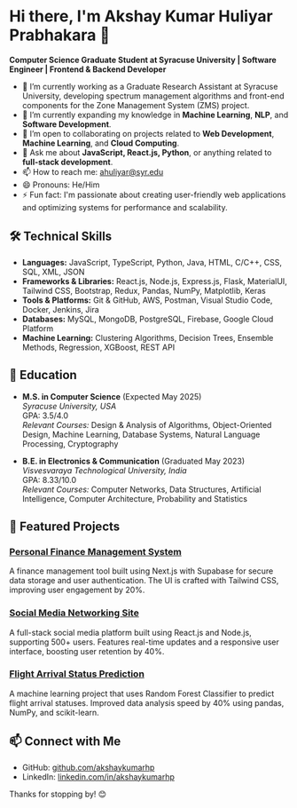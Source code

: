 # Hi there, I'm Akshay Kumar Huliyar Prabhakara 👋

**Computer Science Graduate Student at Syracuse University | Software Engineer | Frontend & Backend Developer**

- 🔭 I’m currently working as a Graduate Research Assistant at Syracuse University, developing spectrum management algorithms and front-end components for the Zone Management System (ZMS) project.
- 🌱 I’m currently expanding my knowledge in **Machine Learning**, **NLP**, and **Software Development**.
- 👯 I’m open to collaborating on projects related to **Web Development**, **Machine Learning**, and **Cloud Computing**.
- 💬 Ask me about **JavaScript, React.js, Python**, or anything related to **full-stack development**.
- 📫 How to reach me: [ahuliyar@syr.edu](mailto:ahuliyar@syr.edu)
- 😄 Pronouns: He/Him
- ⚡ Fun fact: I'm passionate about creating user-friendly web applications and optimizing systems for performance and scalability.

## 🛠️ Technical Skills

- **Languages:** JavaScript, TypeScript, Python, Java, HTML, C/C++, CSS, SQL, XML, JSON
- **Frameworks & Libraries:** React.js, Node.js, Express.js, Flask, MaterialUI, Tailwind CSS, Bootstrap, Redux, Pandas, NumPy, Matplotlib, Keras
- **Tools & Platforms:** Git & GitHub, AWS, Postman, Visual Studio Code, Docker, Jenkins, Jira
- **Databases:** MySQL, MongoDB, PostgreSQL, Firebase, Google Cloud Platform
- **Machine Learning:** Clustering Algorithms, Decision Trees, Ensemble Methods, Regression, XGBoost, REST API

## 📘 Education

- **M.S. in Computer Science** (Expected May 2025)  
  *Syracuse University, USA*  
  GPA: 3.5/4.0  
  *Relevant Courses:* Design & Analysis of Algorithms, Object-Oriented Design, Machine Learning, Database Systems, Natural Language Processing, Cryptography

- **B.E. in Electronics & Communication** (Graduated May 2023)  
  *Visvesvaraya Technological University, India*  
  GPA: 8.33/10.0  
  *Relevant Courses:* Computer Networks, Data Structures, Artificial Intelligence, Computer Architecture, Probability and Statistics

## 🌟 Featured Projects

### [Personal Finance Management System](https://github.com/akshaykumarhp/Personal-Finance-Management-System)
A finance management tool built using Next.js with Supabase for secure data storage and user authentication. The UI is crafted with Tailwind CSS, improving user engagement by 20%.

### [Social Media Networking Site](https://github.com/akshaykumarhp/Interactify-socialmedia-project)
A full-stack social media platform built using React.js and Node.js, supporting 500+ users. Features real-time updates and a responsive user interface, boosting user retention by 40%.

### [Flight Arrival Status Prediction](https://github.com/akshaykumarhp/Flight-Arrival-Status-using-Random-Forest-Classifier)
A machine learning project that uses Random Forest Classifier to predict flight arrival statuses. Improved data analysis speed by 40% using pandas, NumPy, and scikit-learn.

## 📫 Connect with Me

- GitHub: [github.com/akshaykumarhp](https://github.com/akshaykumarhp)
- LinkedIn: [linkedin.com/in/akshaykumarhp](http://www.linkedin.com/in/akshaykumarhp)

Thanks for stopping by! 😊
